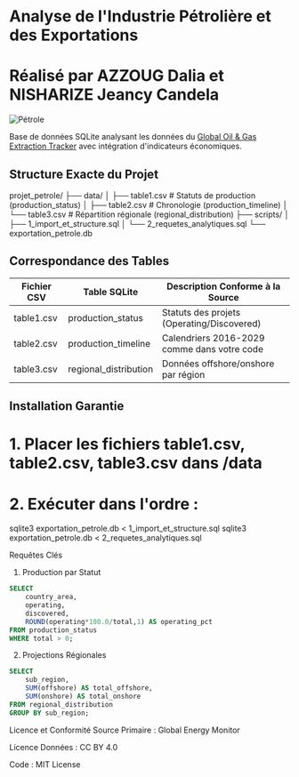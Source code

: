 # Analyse de l'Industrie Pétrolière et des Exportations

# Réalisé par AZZOUG Dalia et NISHARIZE Jeancy Candela

![Pétrole](https://img.icons8.com/color/96/000000/crude-oil.png)

Base de données SQLite analysant les données du [Global Oil & Gas Extraction Tracker](https://globalenergymonitor.org/projects/global-oil-gas-extraction-tracker/summary-tables/) avec intégration d'indicateurs économiques.

## Structure Exacte du Projet
projet_petrole/
├── data/
│ ├── table1.csv # Statuts de production (production_status)
│ ├── table2.csv # Chronologie (production_timeline)
│ └── table3.csv # Répartition régionale (regional_distribution)
├── scripts/
│ ├── 1_import_et_structure.sql 
│ └── 2_requetes_analytiques.sql 
└── exportation_petrole.db


## Correspondance des Tables

| Fichier CSV | Table SQLite         | Description Conforme à la Source |
|-------------|----------------------|----------------------------------|
| table1.csv  | production_status    | Statuts des projets (Operating/Discovered) |
| table2.csv  | production_timeline  | Calendriers 2016-2029 comme dans votre code |
| table3.csv  | regional_distribution| Données offshore/onshore par région |

## Installation Garantie

# 1. Placer les fichiers table1.csv, table2.csv, table3.csv dans /data
# 2. Exécuter dans l'ordre :

sqlite3 exportation_petrole.db < 1_import_et_structure.sql
sqlite3 exportation_petrole.db < 2_requetes_analytiques.sql

Requêtes Clés 
1. Production par Statut
```sql
SELECT 
    country_area,
    operating,
    discovered,
    ROUND(operating*100.0/total,1) AS operating_pct
FROM production_status
WHERE total > 0;
```
2. Projections Régionales
```sql
SELECT 
    sub_region,
    SUM(offshore) AS total_offshore,
    SUM(onshore) AS total_onshore
FROM regional_distribution
GROUP BY sub_region;
```

Licence et Conformité
Source Primaire : Global Energy Monitor

Licence Données : CC BY 4.0

Code : MIT License
